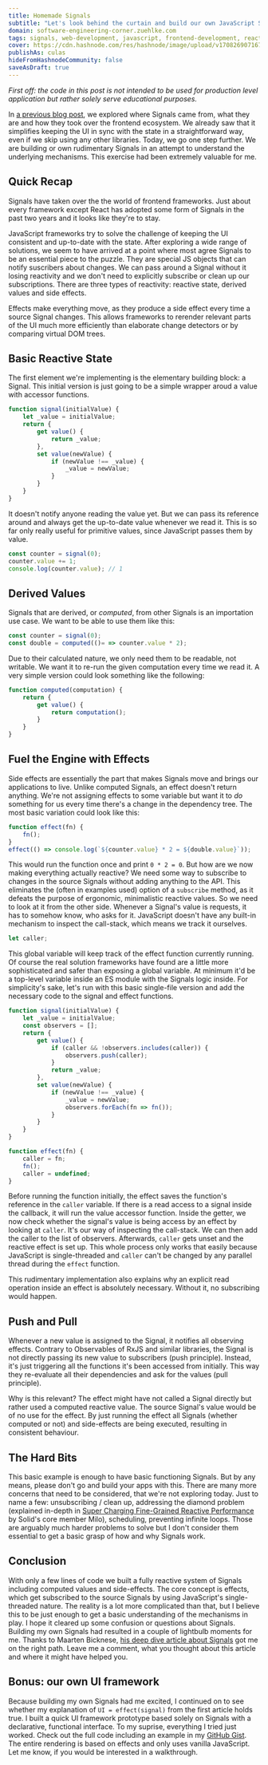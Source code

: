 ```yaml
---
title: Homemade Signals
subtitle: "Let's look behind the curtain and build our own JavaScript Signals"
domain: software-engineering-corner.zuehlke.com
tags: signals, web-development, javascript, frontend-development, reactivity, guide
cover: https://cdn.hashnode.com/res/hashnode/image/upload/v1708269071670/uuXEcIHgR.jpg?auto=format
publishAs: culas
hideFromHashnodeCommunity: false
saveAsDraft: true
---
```


_First off: the code in this post is not intended to be used for production level application but rather solely serve educational purposes._

In [a previous blog post](https://software-engineering-corner.zuehlke.com/signals-signals-everywhere), we explored where Signals came from, what they are and how they took over the frontend ecosystem.
We already saw that it simplifies keeping the UI in sync with the state in a straightforward way, even if we skip using any other libraries.
Today, we go one step further.
We are building or own rudimentary Signals in an attempt to understand the underlying mechanisms.
This exercise had been extremely valuable for me.

## Quick Recap

Signals have taken over the the world of frontend frameworks.
Just about every framework except React has adopted some form of Signals in the past two years and it looks like they're to stay.

JavaScript frameworks try to solve the challenge of keeping the UI consistent and up-to-date with the state.
After exploring a wide range of solutions, we seem to have arrived at a point where most agree Signals to be an essential piece to the puzzle.
They are special JS objects that can notify suscribers about changes.
We can pass around a Signal without it losing reactivity and we don't need to explicitly subscribe or clean up our subscriptions.
There are three types of reactivity: reactive state, derived values and side effects.

Effects make everything move, as they produce a side effect every time a source Signal changes.
This allows frameworks to rerender relevant parts of the UI much more efficiently than elaborate change detectors or by comparing virtual DOM trees.

## Basic Reactive State

The first element we're implementing is the elementary building block: a Signal.
This initial version is just going to be a simple wrapper aroud a value with accessor functions.

```js
function signal(initialValue) {
    let _value = initialValue;
    return {
        get value() {
            return _value;
        },
        set value(newValue) {
            if (newValue !== _value) {
                _value = newValue;
            }
        }
    }
}
```

It doesn't notify anyone reading the value yet.
But we can pass its reference around and always get the up-to-date value whenever we read it.
This is so far only really useful for primitive values, since JavaScript passes them by value.

```js
const counter = signal(0);
counter.value += 1;
console.log(counter.value); // 1
```

## Derived Values

Signals that are derived, or _computed_, from other Signals is an importation use case.
We want to be able to use them like this:

```js
const counter = signal(0);
const double = computed(()= => counter.value * 2);
```

Due to their calculated nature, we only need them to be readable, not writable.
We want it to re-run the given computation every time we read it.
A very simple version could look something like the following:

```js
function computed(computation) {
    return {
        get value() {
            return computation();
        }
    }
}
```

## Fuel the Engine with Effects

Side effects are essentially the part that makes Signals move and brings our applications to live.
Unlike computed Signals, an effect doesn't return anything.
We're not assigning effects to some variable but want it to _do_ something for us every time there's a change in the dependency tree.
The most basic variation could look like this:

```js
function effect(fn) {
    fn();
}
effect(() => console.log(`${counter.value} * 2 = ${double.value}`));
```

This would run the function once and print `0 * 2 = 0`.
But how are we now making everything actually reactive?
We need some way to subscribe to changes in the source Signals without adding anything to the API.
This eliminates the (often in examples used) option of a `subscribe` method, as it defeats the purpose of ergonomic, minimalistic reactive values.
So we need to look at it from the other side.
Whenever a Signal's value is requests, it has to somehow know, who asks for it.
JavaScript doesn't have any built-in mechanism to inspect the call-stack, which means we track it ourselves.

```js
let caller;
```

This global variable will keep track of the effect function currently running.
Of course the real solution frameworks have found are a little more sophisticated and safer than exposing a global variable.
At minimum it'd be a top-level variable inside an ES module with the Signals logic inside.
For simplicity's sake, let's run with this basic single-file version and add the necessary code to the signal and effect functions.

```js
function signal(initialValue) {
    let _value = initialValue;
    const observers = [];
    return {
        get value() {
            if (caller && !observers.includes(caller)) {
                observers.push(caller);
            }
            return _value;
        },
        set value(newValue) {
            if (newValue !== _value) {
                _value = newValue;
                observers.forEach(fn => fn());
            }
        }
    }
}

function effect(fn) {
    caller = fn;
    fn();
    caller = undefined;
}
```

Before running the function initially, the effect saves the function's reference in the `caller` variable.
If there is a read access to a signal inside the callback, it will run the value accessor function.
Inside the getter, we now check whether the signal's value is being access by an effect by looking at `caller`.
It's our way of inspecting the call-stack.
We can then add the caller to the list of observers.
Afterwards, `caller` gets unset and the reactive effect is set up.
This whole process only works that easily because JavaScript is single-threaded and `caller` can't be changed by any parallel thread during the `effect` function.

This rudimentary implementation also explains why an explicit read operation inside an effect is absolutely necessary.
Without it, no subscribing would happen.

## Push and Pull

Whenever a new value is assigned to the Signal, it notifies all observing effects.
Contrary to Observables of RxJS and similar libraries, the Signal is not directly passing its new value to subscribers (push principle).
Instead, it's just triggering all the functions it's been accessed from initially.
This way they re-evaluate all their dependencies and ask for the values (pull principle).

Why is this relevant?
The effect might have not called a Signal directly but rather used a computed reactive value.
The source Signal's value would be of no use for the effect.
By just running the effect all Signals (whether computed or not) and side-effects are being executed, resulting in consistent behaviour.

## The Hard Bits

This basic example is enough to have basic functioning Signals.
But by any means, please don't go and build your apps with this.
There are many more concerns that need to be considered, that we're not exploring today.
Just to name a few: unsubscribing / clean up, addressing the diamond problem (explained in-depth in [Super Charging Fine-Grained Reactive Performance](https://dev.to/modderme123/super-charging-fine-grained-reactive-performance-47ph) by Solid's core member Milo), scheduling, preventing infinite loops.
Those are arguably much harder problems to solve but I don't consider them essential to get a basic grasp of how and why Signals work.

## Conclusion

With only a few lines of code we built a fully reactive system of Signals including computed values and side-effects.
The core concept is effects, which get subscribed to the source Signals by using JavaScript's single-threaded nature.
The reality is a lot more complicated than that, but I believe this to be just enough to get a basic understanding of the mechanisms in play.
I hope it cleared up some confusion or questions about Signals.
Building my own Signals had resulted in a couple of lightbulb moments for me.
Thanks to Maarten Bicknese, [his deep dive article about Signals](https://www.thisdot.co/blog/deep-dive-into-how-signals-work-in-solidjs) got me on the right path.
Leave me a comment, what you thought about this article and where it might have helped you.

## Bonus: our own UI framework

Because building my own Signals had me excited, I continued on to see whether my explanation of `UI = effect(signal)` from the first article holds true.
I built a quick UI framework prototype based solely on Signals with a declarative, functional interface.
To my suprise, everything I tried just worked.
Check out the full code including an example in my [GitHub Gist](https://gist.github.com/culas/96664bda9249a98f36c26bc79c1c2f62).
The entire rendering is based on effects and only uses vanilla JavaScript.
Let me know, if you would be interested in a walkthrough.
